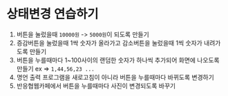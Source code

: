 # 상태변경 연습하기

1. 버튼을 눌렀을때 `10000원` -> `5000원`이 되도록 만들기
2. 증감버튼을 눌렀을때 1싹 숫자가 올라가고 감소버튼을 눌렀을때 1씩 숫자가 내려가도록 만들기
3. 버튼을 누를때마다 1~100사이의 랜덤한 숫자가 하나씩 추가되어 화면에 나오도록 만들기 ex => `1,44,56,23 ...`
4. 명언 출력 프로그램을 새로고침이 아니라 버튼을 누를때마다 바뀌도록 변경하기
5. 반응협웹카페에서 버튼을 누를때마다 사진이 변경되도록 바꾸기
